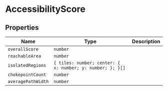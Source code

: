 # AccessibilityScore

## Properties

| Name | Type | Description |
|------|------|-------------|
| `overallScore` | `number` |  |
| `reachableArea` | `number` |  |
| `isolatedRegions` | `{ tiles: number; center: { x: number; y: number; }; }[]` |  |
| `chokepointCount` | `number` |  |
| `averagePathWidth` | `number` |  |

